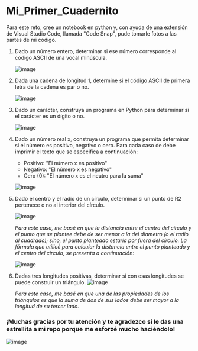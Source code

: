 # Mi_Primer_Cuadernito
Para este reto, cree un notebook en python y, con ayuda de una extensión de Visual Studio Code, llamada "Code Snap", pude tomarle fotos a las partes de mi código.
1. Dado un número entero, determinar si ese número corresponde al código ASCII de una vocal minúscula.

   ![image](https://github.com/Cate1911/Mi_Primer_Cuadernito/assets/141857246/2b0eb85f-c98e-405a-9762-bdc70c0d2ee4)
3. Dada una cadena de longitud 1, determine si el código ASCII de primera letra de la cadena es par o no.

   ![image](https://github.com/Cate1911/Mi_Primer_Cuadernito/assets/141857246/a8af2bbe-ff35-4e6e-b08b-f8f773fa175a)
5. Dado un carácter, construya un programa en Python para determinar si el carácter es un dígito o no.

   ![image](https://github.com/Cate1911/Mi_Primer_Cuadernito/assets/141857246/9fcb665c-c3cd-4d73-83f2-7f6af8c30f94)
7. Dado un número real x, construya un programa que permita determinar si el número es positivo, negativo o cero. Para cada caso de debe imprimir el texto que se especifica a continuación:
   * Positivo: "El número x es positivo"
   * Negativo: "El número x es negativo"
   * Cero (0): "El número x es el neutro para la suma"

   ![image](https://github.com/Cate1911/Mi_Primer_Cuadernito/assets/141857246/0801808d-674b-4d74-8a29-b404bbbbc23f)

9. Dado el centro y el radio de un círculo, determinar si un punto de R2 pertenece o no al interior del círculo.

   ![image](https://github.com/Cate1911/Mi_Primer_Cuadernito/assets/141857246/570dccf7-c6f9-4c35-864e-a3fb3e3a01b4)

   _Para este caso, me basé en que la distancia entre el centro del círculo y el punto que se plantee debe de ser menor a la del diametro (o el radio al cuadrado); sino, el punto planteado estaría por fuera del círculo. La fórmula que utilicé para calcular la distancia entre el punto planteado y el centro del círculo, se presenta a continuación:_

   ![image](https://github.com/Cate1911/Mi_Primer_Cuadernito/assets/141857246/2f08cfbe-b036-4772-9b1a-846470b8428b)

9. Dadas tres longitudes positivas, determinar si con esas longitudes se puede construir un triángulo.
                     ![image](https://github.com/Cate1911/Mi_Primer_Cuadernito/assets/141857246/5bb03b5a-d6a4-4b3e-ab1a-33f29609d446)

    _Para este caso, me basé en que una de las propiedades de los triánqulos es que la suma de dos de sus lados debe ser mayor a la longitud de su tercer lado._

### ¡Muchas gracias por tu atención y te agradezco si le das una estrellita a mi repo porque me esforzé mucho haciéndolo!
![image](https://github.com/Cate1911/Mi_Primer_Cuadernito/assets/141857246/8f98dfc9-74d8-4975-9fa0-afbc4e3fad33)
